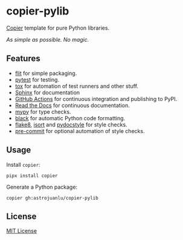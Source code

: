 # copier-pylib

[Copier](https://github.com/copier-org/copier) template for pure Python libraries.

_As simple as possible. No magic._

## Features

- [flit] for simple packaging.
- [pytest] for testing.
- [tox] for automation of test runners and other stuff.
- [Sphinx] for documentation
- [GitHub Actions] for continuous integration and publishing to PyPI.
- [Read the Docs] for continuous documentation.
- [mypy] for type checks.
- [black] for automatic Python code formatting.
- [flake8], [isort] and [pydocstyle] for style checks.
- [pre-commit] for optional automation of style checks.

## Usage

Install `copier`:

```
pipx install copier
```

Generate a Python package:

```
copier gh:astrojuanlu/copier-pylib
```

## License

[MIT License](LICENSE)

[copier]: https://github.com/copier-org/copier/
[mypy]: http://mypy.readthedocs.io/
[flit]: https://flit.readthedocs.io/
[pytest]: https://docs.pytest.org/
[Sphinx]: http://www.sphinx-doc.org/
[tox]: https://tox.readthedocs.io/
[black]: https://black.readthedocs.io/
[flake8]: https://flake8.pycqa.org/
[isort]: https://pycqa.github.io/isort/
[pydocstyle]: http://www.pydocstyle.org/
[pre-commit]: https://github.com/pre-commit/pre-commit
[GitHub Actions]: https://github.com/features/actions
[Read the Docs]: https://readthedocs.org
